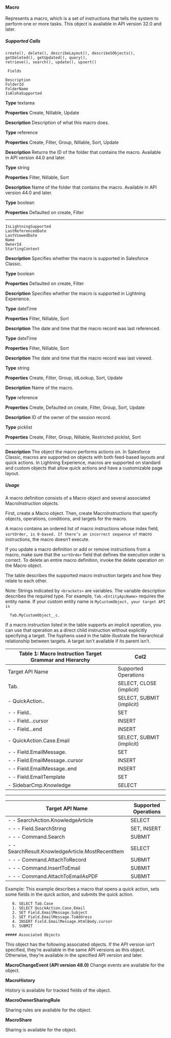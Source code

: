 #### Macro

Represents a macro, which is a set of instructions that tells the system to perform one or more tasks. This object is available in API version
32.0 and later.

##### Supported Calls
```
create(), delete(), describeLayout(), describeSObjects(), getDeleted(), getUpdated(), query(),
retrieve(), search(), update(), upsert()

 Fields

```
```
Description
FolderId
FolderName
IsAlohaSupported

```

**Type**
textarea

**Properties**
Create, Nillable, Update

**Description**
Description of what this macro does.

**Type**
reference

**Properties**
Create, Filter, Group, Nillable, Sort, Update

**Description**
Returns the ID of the folder that contains the macro. Available in API version 44.0 and later.

**Type**
string

**Properties**
Filter, Nillable, Sort

**Description**
Name of the folder that contains the macro. Available in API version 44.0 and later.

**Type**
boolean

**Properties**
Defaulted on create, Filter


-----

```
IsLightningSupported
LastReferencedDate
LastViewedDate
Name
OwnerId
StartingContext

```

**Description**
Specifies whether the macro is supported in Salesforce Classic.

**Type**
boolean

**Properties**
Defaulted on create, Filter

**Description**
Specifies whether the macro is supported in Lightning Experience.

**Type**
dateTime

**Properties**
Filter, Nillable, Sort

**Description**
The date and time that the macro record was last referenced.

**Type**
dateTime

**Properties**
Filter, Nillable, Sort

**Description**
The date and time that the macro record was last viewed.

**Type**
string

**Properties**
Create, Filter, Group, idLookup, Sort, Update

**Description**
Name of the macro.

**Type**
reference

**Properties**
Create, Defaulted on create, Filter, Group, Sort, Update

**Description**
ID of the owner of the session record.

**Type**
picklist

**Properties**
Create, Filter, Group, Nillable, Restricted picklist, Sort


-----

**Description**
The object the macro performs actions on. In Salesforce Classic, macros are supported on
objects with both feed-based layouts and quick actions. In Lightning Experience, macros are
supported on standard and custom objects that allow quick actions and have a customizable
page layout.

##### Usage

A macro definition consists of a Macro object and several associated MacroInstruction objects.

First, create a Macro object. Then, create MacroInstructions that specify objects, operations, conditions, and targets for the macro.

A macro contains an ordered list of macro instructions whose index field, `sortOrder, is 0-based. If there’s an incorrect sequence of`
macro instructions, the macro doesn’t execute.

If you update a macro definition or add or remove instructions from a macro, make sure that the `sortOrder` field that defines the
execution order is correct. To delete an entire macro definition, invoke the delete operation on the Macro object.

The table describes the supported macro instruction targets and how they relate to each other.

Note: Strings indicated by `<brackets>` are variables. The variable description describes the required type. For example,
`Tab.<EntityApiName>` requires the entity name. If your custom entity name is `MyCustomObject, your target API is`
```
  Tab.MyCustomObject__c.

```
If a macro instruction listed in the table supports an implicit operation, you can use that operation as a direct child instruction without
explicitly specifying a target. The hyphens used in the table illustrate the hierarchical relationship between targets. A target isn't available
if its parent isn’t.

|Table 1: Macro Instruction Target Grammar and Hierarchy|Col2|
|---|---|
|Target API Name|Supported Operations|
|Tab.<EntityApiName>|SELECT, CLOSE (implicit)|
|- QuickAction.<EntityApiName>.<QuickActionName>|SELECT, SUBMIT (implicit)|
|- - Field.<QATargetEntityApiName>.<FieldApiName>|SET|
|- - Field.<QATargetEntityApiName>.<MultilineTextFieldApiName>.cursor|INSERT|
|- - Field.<QATargetEntityApiName>.<SinglelineTextFieldApiName>.end|INSERT|
|- QuickAction.Case.Email|SELECT, SUBMIT (implicit)|
|- - Field.EmailMessage.<FieldApiName>|SET|
|- - Field.EmailMessage.<MultilineTextFieldApiName>.cursor|INSERT|
|- - Field.EmailMessage.<SinglelineTextFieldApiName>.end|INSERT|
|- - Field.EmailTemplate|SET|
|- SidebarCmp.Knowledge|SELECT|


-----

|Target API Name|Supported Operations|
|---|---|
|- - SearchAction.KnowledgeArticle|SELECT|
|- - - Field.SearchString|SET, INSERT|
|- - - Command.Search|SUBMIT|
|- - SearchResult.KnowledgeArticle.MostRecentItem|SELECT|
|- - - Command.AttachToRecord|SUBMIT|
|- - - Command.InsertToEmail|SUBMIT|
|- - - Command.AttachToEmailAsPDF|SUBMIT|


Example: This example describes a macro that opens a quick action, sets some fields in the quick action, and submits the quick
action.
```
   0. SELECT Tab.Case
   1. SELECT QuickAction.Case.Email
   2. SET Field.EmailMessage.Subject
   3. SET Field.EmailMessage.ToAddress
   4. INSERT Field.EmailMessage.HtmlBody.cursor
   5. SUBMIT

##### Associated Objects

```
This object has the following associated objects. If the API version isn’t specified, they’re available in the same API versions as this object.
Otherwise, they’re available in the specified API version and later.

**MacroChangeEvent (API version 48.0)**
Change events are available for the object.

**MacroHistory**

History is available for tracked fields of the object.

**MacroOwnerSharingRule**

Sharing rules are available for the object.

**MacroShare**

Sharing is available for the object.
